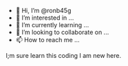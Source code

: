 - 👋 Hi, I’m @ronb45g
- 👀 I’m interested in ...
- 🌱 I’m currently learning ...
- 💞️ I’m looking to collaborate on ...
- 📫 How to reach me ...

<!---
ronb45g/ronb45g is a ✨ special ✨ repository because its `README.md` (this file) appears on your GitHub profile.
You can click the Preview link to take a look at your changes.
--->
I;m sure learn this coding I am new here.
